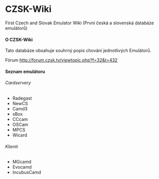 # CZSK-Wiki
First Czech and Slovak Emulator Wiki (První česká a slovenská databáze emulátorů)

#### O CZSK-Wiki
Tato databáze obsahuje souhrný popis chování jednotlivých Emulátorů.

Fórum http://forum.czsk.tv/viewtopic.php?f=32&t=432

#### Seznam emulátoru 

###### Cardservery
* Radegast
* NewCS
* Camd3
* sBox
* CCcam
* OSCam
* MPCS
* Wicard

###### Klienti
* MGcamd
* Evocamd
* IncubusCamd
